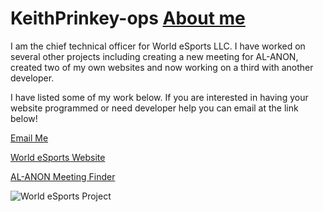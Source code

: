 # KeithPrinkey-ops <a href="https://bestthereis1983.me/aboutme">About me</a>

I am the chief technical officer for World eSports LLC. I have worked on several other projects including creating a new meeting for AL-ANON, created two of my own websites and now working on a third with another developer. 

I have listed some of my work below. If you are interested in having your website programmed or need developer help you can email at the link below!

<a href="mailto:chieftech@worldesports.app">Email Me</a>

<a href="https://worldesports.app" target="_blank">World eSports Website</a>

<a href="https://devapp.al-anon.org/al-anon-meetings/electronic-meetings/" target="_blank">AL-ANON Meeting Finder</a>

 <img src="https://worldesports.app/media/f55a4s3v/wehl_media_logo_4.png" alt="World eSports Project"><br>
 
